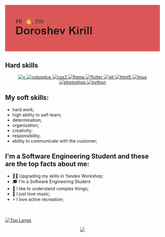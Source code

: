 [![MasterHead](header.png)](https://github.com/DKMFzF)

## Hard skills
<div>
    <p align="center"> <a href="https://www.cprogramming.com/" target="_blank"> 
            <img src="https://devicons.github.io/devicon/devicon.git/icons/c/c-original.svg" alt="c" width="40" height="40"/> 
        </a> 
        <a href="https://www.w3schools.com/cpp/" target="_blank"> 
            <img src="https://devicons.github.io/devicon/devicon.git/icons/cplusplus/cplusplus-original.svg" alt="cplusplus" width="40" height="40"/> 
        </a> 
        <a href="https://www.w3schools.com/css/" target="_blank"> 
            <img src="https://devicons.github.io/devicon/devicon.git/icons/css3/css3-original-wordmark.svg" alt="css3" width="40" height="40"/> 
        </a> 
        <a href="https://www.figma.com/" target="_blank"> 
            <img src="https://www.vectorlogo.zone/logos/figma/figma-icon.svg" alt="figma" width="40" height="40"/> 
        </a> 
        <a href="https://flutter.dev" target="_blank"> 
            <img src="https://www.vectorlogo.zone/logos/flutterio/flutterio-icon.svg" alt="flutter" width="40" height="40"/> 
        </a> 
        <a href="https://git-scm.com/" target="_blank"> 
            <img src="https://www.vectorlogo.zone/logos/git-scm/git-scm-icon.svg" alt="git" width="40" height="40"/> 
        </a> 
        <a href="https://www.w3.org/html/" target="_blank"> 
            <img src="https://devicons.github.io/devicon/devicon.git/icons/html5/html5-original-wordmark.svg" alt="html5" width="40" height="40"/> 
        </a> 
        <a href="https://www.linux.org/" target="_blank"> 
            <img src="https://devicons.github.io/devicon/devicon.git/icons/linux/linux-original.svg" alt="linux" width="40" height="40"/> 
        </a> 
        <a href="https://www.photoshop.com/en" target="_blank"> 
            <img src="https://devicons.github.io/devicon/devicon.git/icons/photoshop/photoshop-plain.svg" alt="photoshop" width="40" height="40"/> 
        </a> 
        <a href="https://www.python.org" target="_blank">
            <img src="https://devicons.github.io/devicon/devicon.git/icons/python/python-original.svg" alt="python" width="40" height="40"/> 
        </a> 
    </p>
</div>
    

## My soft skills:
- hard work;
- high ability to self-learn;
- determination;
- organization;
- creativity;
- responsibility;
- ability to communicate with the customer;

## I'm a Software Engineering Student and these are the top facts about me:
- 🤹🏽 Upgrading my skills in Yandex Workshop;
- 🎓 I'm a Software Engineering Student
- 💪 I like to understand complex things;
- 🎉 I just love music;
- ⚡ I love active recreation;

<div>
    <br>
</div>

[![Top Langs](https://github-readme-stats.vercel.app/api/top-langs/?username=dkmfzf&langs_count=10)](https://github.com/anuraghazra/github-readme-stats)

<div align="center">
    <img src="https://raw.githubusercontent.com/omidnikrah/profile-activity-generator/master/demo.png" />
</div>
